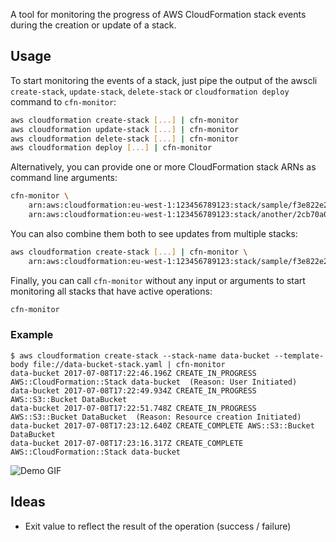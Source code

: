 A tool for monitoring the progress of AWS CloudFormation stack events during
the creation or update of a stack.

## Usage

To start monitoring the events of a stack, just pipe the output of the awscli
`create-stack`, `update-stack`, `delete-stack` or `cloudformation deploy` command
to `cfn-monitor`:

```bash
aws cloudformation create-stack [...] | cfn-monitor
aws cloudformation update-stack [...] | cfn-monitor
aws cloudformation delete-stack [...] | cfn-monitor
aws cloudformation deploy [...] | cfn-monitor
```

Alternatively, you can provide one or more CloudFormation stack ARNs as command line arguments:

```bash
cfn-monitor \
    arn:aws:cloudformation:eu-west-1:123456789123:stack/sample/f3e822e2-1204-4805-ac46-f06fb9f90c67 \
    arn:aws:cloudformation:eu-west-1:123456789123:stack/another/2cb70a0f-377e-4aff-ae7a-a27ebf725e1a
```

You can also combine them both to see updates from multiple stacks:

```bash
aws cloudformation create-stack [...] | cfn-monitor \
    arn:aws:cloudformation:eu-west-1:123456789123:stack/sample/f3e822e2-1204-4805-ac46-f06fb9f90c67 \
```

Finally, you can call `cfn-monitor` without any input or arguments to start monitoring
all stacks that have active operations:

```bash
cfn-monitor
```

### Example

```
$ aws cloudformation create-stack --stack-name data-bucket --template-body file://data-bucket-stack.yaml | cfn-monitor
data-bucket 2017-07-08T17:22:46.196Z CREATE_IN_PROGRESS AWS::CloudFormation::Stack data-bucket  (Reason: User Initiated)
data-bucket 2017-07-08T17:22:49.934Z CREATE_IN_PROGRESS AWS::S3::Bucket DataBucket
data-bucket 2017-07-08T17:22:51.748Z CREATE_IN_PROGRESS AWS::S3::Bucket DataBucket  (Reason: Resource creation Initiated)
data-bucket 2017-07-08T17:23:12.640Z CREATE_COMPLETE AWS::S3::Bucket DataBucket
data-bucket 2017-07-08T17:23:16.317Z CREATE_COMPLETE AWS::CloudFormation::Stack data-bucket
```

![Demo GIF](https://sjakthol.github.io/cfn-monitor-demo.gif)

## Ideas

- Exit value to reflect the result of the operation (success / failure)
